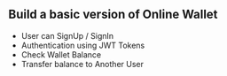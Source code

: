 
## Build a basic version of Online Wallet

* User can SignUp / SignIn
* Authentication using JWT Tokens
* Check Wallet Balance
* Transfer balance to Another User
